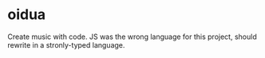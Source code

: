 # oidua

Create music with code.
JS was the wrong language for this project, should rewrite in a stronly-typed language.
